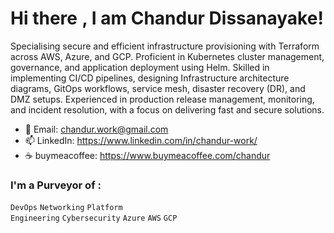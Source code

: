# Hi there <img src="https://raw.githubusercontent.com/MartinHeinz/MartinHeinz/master/wave.gif" style="max-width:50%;" width="1px">,  I am Chandur Dissanayake!

Specialising secure and efficient infrastructure provisioning with Terraform across AWS, Azure, and GCP. Proficient in Kubernetes cluster management, governance, and application deployment using Helm. Skilled in implementing CI/CD pipelines, designing Infrastructure architecture diagrams, GitOps workflows, service mesh, disaster recovery (DR), and DMZ setups. Experienced in production release management, monitoring, and incident resolution, with a focus on delivering fast and secure solutions.

* 📮 Email: chandur.work@gmail.com
* 📫 LinkedIn: https://www.linkedin.com/in/chandur-work/
* :coffee: buymeacoffee: https://www.buymeacoffee.com/chandur

### I'm a Purveyor of : 
<code>DevOps</code>
<code>Networking</code>
<code>Platform Engineering</code>
<code>Cybersecurity</code>
<code>Azure</code>
<code>AWS</code>
<code>GCP</code>


